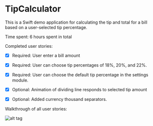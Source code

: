 TipCalculator
=============

This is a Swift demo application for calculating the tip and total for a bill based on a user-selected tip percentage.

Time spent: 6 hours spent in total

Completed user stories:

 * [x] Required: User enter a bill amount
 * [x] Required: User can choose tip percentages of 18%, 20%, and 22%.
 * [x] Required: User can choose the default tip percentage in the settings module.
 * [x] Optional: Animation of dividing line responds to selected tip amount
 * [x] Optional: Added currency thousand separators.
 

Walkthrough of all user stories:

![alt tag](http://i.imgur.com/vOYPQF1.gifv)
